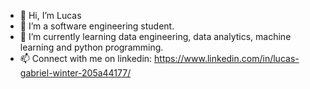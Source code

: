 - 👋 Hi, I’m Lucas
- 👀 I’m a software engineering student. 
- 🌱 I’m currently learning data engineering, data analytics, machine learning and python programming.
- 📫 Connect with me on linkedin: https://www.linkedin.com/in/lucas-gabriel-winter-205a44177/

<!---
lucasgabwinter/lucasgabwinter is a ✨ special ✨ repository because its `README.md` (this file) appears on your GitHub profile.
You can click the Preview link to take a look at your changes.
--->
